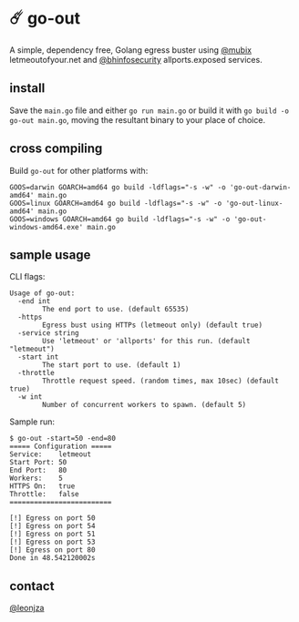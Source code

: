 # ☄️ go-out

A simple, dependency free, Golang egress buster using [@mubix](https://twitter.com/mubix) letmeoutofyour.net and [@bhinfosecurity](https://twitter.com/bhinfosecurity) allports.exposed services.

## install
Save the `main.go` file and either `go run main.go` or build it with `go build -o go-out main.go`, moving the resultant binary to your place of choice.

## cross compiling
Build `go-out` for other platforms with:

```
GOOS=darwin GOARCH=amd64 go build -ldflags="-s -w" -o 'go-out-darwin-amd64' main.go
GOOS=linux GOARCH=amd64 go build -ldflags="-s -w" -o 'go-out-linux-amd64' main.go
GOOS=windows GOARCH=amd64 go build -ldflags="-s -w" -o 'go-out-windows-amd64.exe' main.go
```

## sample usage

CLI flags:
```
Usage of go-out:
  -end int
    	The end port to use. (default 65535)
  -https
    	Egress bust using HTTPs (letmeout only) (default true)
  -service string
    	Use 'letmeout' or 'allports' for this run. (default "letmeout")
  -start int
    	The start port to use. (default 1)
  -throttle
    	Throttle request speed. (random times, max 10sec) (default true)
  -w int
    	Number of concurrent workers to spawn. (default 5)
```

Sample run:
```
$ go-out -start=50 -end=80
===== Configuration =====
Service:	letmeout
Start Port:	50
End Port:	80
Workers:	5
HTTPS On:	true
Throttle:	false
=========================

[!] Egress on port 50
[!] Egress on port 54
[!] Egress on port 51
[!] Egress on port 53
[!] Egress on port 80
Done in 48.542120002s
```

## contact
[@leonjza](https://twitter.com/leonjza)

